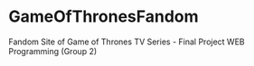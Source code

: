 # GameOfThronesFandom
Fandom Site of Game of Thrones TV Series - Final Project WEB Programming (Group 2)
